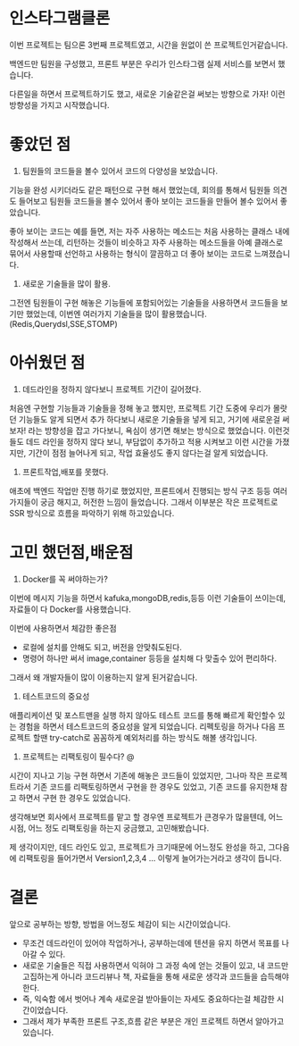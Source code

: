 # 인스타그램클론

이번 프로젝트는 팀으론 3번째 프로젝트였고, 시간을 원없이 쓴 프로젝트인거같습니다.

백엔드만 팀원을 구성했고, 프론트 부분은 우리가 인스타그램 실제 서비스를 보면서 했습니다. 

다른일을 하면서 프로젝트하기도 했고, 새로운 기술같은걸 써보는 방향으로 가자! 이런 방향성을 가지고 시작했습니다.

# 좋았던 점

1. 팀원들의 코드들을 볼수 있어서 코드의 다양성을 보았습니다.

기능을 완성 시키더라도 같은 패턴으로 구현 해서 했었는데, 회의를 통해서 팀원들 의견도 들어보고 팀원들 코드들을 볼수 있어서 좋아 보이는 코드들을 만들어 볼수 있어서 좋았습니다.

좋아 보이는 코드는 예를 들면, 저는 자주 사용하는 메소드는 처음 사용하는 클래스 내에 작성해서 쓰는데, 리턴하는 것들이 비슷하고 자주 사용하는 메소드들을 아예 클래스로 묶어서 사용할때 선언하고 사용하는 형식이 깔끔하고 더 좋아 보이는 코드로 느껴졌습니다.

1. 새로운 기술들을 많이 활용.

그전엔 팀원들이 구현 해놓은 기능들에 포함되어있는 기술들을 사용하면서 코드들을 보기만 했었는데, 이번엔 여러가지 기술들을 많이 활용했습니다. (Redis,Querydsl,SSE,STOMP)

# 아쉬웠던 점

1. 데드라인을 정하지 않다보니 프로젝트 기간이 길어졌다.

처음엔 구현할 기능들과 기술들을 정해 놓고 했지만, 프로젝트 기간 도중에 우리가 몰랏던 기능들도 알게 되면서 추가 하다보니 새로운 기술들을 넣게 되고, 거기에 새로운걸 써보자! 라는 방향성을 잡고 가다보니, 욕심이 생기면 해보는 방식으로 했었습니다. 이런것들도 데드 라인을 정하지 않다 보니, 부담없이 추가하고 적용 시켜보고 이런 시간을 가졌지만, 기간이 점점 늘어나게 되고, 작업 효율성도 좋지 않다는걸 알게 되었습니다. 

1. 프론트작업,배포를 못했다.

애초에 백엔드 작업만 진행 하기로 했었지만, 프론트에서 진행되는 방식 구조 등등 여러가지들이 궁금 해지고, 허전한 느낌이 들었습니다. 그래서 이부분은 작은 프로젝트로 SSR 방식으로 흐름을 파악하기 위해 하고있습니다.

# 고민 했던점,배운점

1. Docker를 꼭 써야하는가?

이번에 메시지 기능을 하면서 kafuka,mongoDB,redis,등등 이런 기술들이 쓰이는데, 자료들이 다 Docker를 사용했습니다.

이번에 사용하면서 체감한 좋은점

- 로컬에 설치를 안해도 되고, 버전을 안맞춰도된다.
- 명령어 하나만 써서 image,container 등등을 설치해 다 맞출수 있어 편리하다.

그래서 왜 개발자들이 많이 이용하는지 알게 된거같습니다.

1. 테스트코드의 중요성

애플리케이션 및 포스트맨을 실행 하지 않아도 테스트 코드를 통해 빠르게 확인할수 있는 경험을 하면서 테스트코드의 중요성을 알게 되었습니다. 리펙토링을 하거나 다음 프로젝트 할땐 try-catch로 꼼꼼하게 예외처리를 하는 방식도 해볼 생각입니다. 

1. 프로젝트는 리팩토링이 필수다? @

시간이 지나고 기능 구현 하면서 기존에 해놓은 코드들이 있었지만, 그나마 작은 프로젝트라서 기존 코드를 리팩토링하면서 구현을 한 경우도 있었고, 기존 코드를 유지한채 참고 하면서 구현 한 경우도 있었습니다. 

생각해보면 회사에서 프로젝트를 맡고 할 경우엔 프로젝트가 큰경우가 많을텐데, 어느 시점, 어느 정도 리팩토링을 하는지 궁금했고, 고민해봤습니다. 

제 생각이지만, 데드 라인도 있고, 프로젝트가 크기때문에 어느정도 완성을 하고, 그다음에 리팩토링을 들어가면서 Version1,2,3,4 … 이렇게 늘어가는거라고 생각이 듭니다.

# 결론

앞으로 공부하는 방향, 방법을 어느정도 체감이 되는 시간이었습니다.

- 무조건 데드라인이 있어야 작업하거나, 공부하는데에 텐션을 유지 하면서 목표를 나아갈 수 있다.
- 새로운 기술들은 직접 사용하면서 익혀야 그 과정 속에 얻는 것들이 있고, 내 코드만 고집하는게 아니라 코드리뷰나 책, 자료들을 통해 새로운 생각과 코드들을 습득해야한다.
- 즉, 익숙함 에서 벗어나 계속 새로운걸 받아들이는 자세도 중요하다는걸 체감한 시간이었습니다.
- 그래서 제가 부족한 프론트 구조,흐름 같은 부분은 개인 프로젝트 하면서 알아가고 있습니다.
